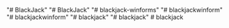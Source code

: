 "# BlackJack" 
"# BlackJack" 
"# blackjack-winforms" 
"# blackjackwinform" 
"# blackjackwinform" 
"# blackjack" 
"# blackjack" 
#   b l a c k j a c k  
 